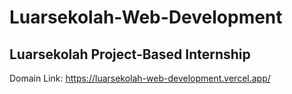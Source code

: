 # Luarsekolah-Web-Development
Luarsekolah Project-Based Internship
---
Domain Link: https://luarsekolah-web-development.vercel.app/
